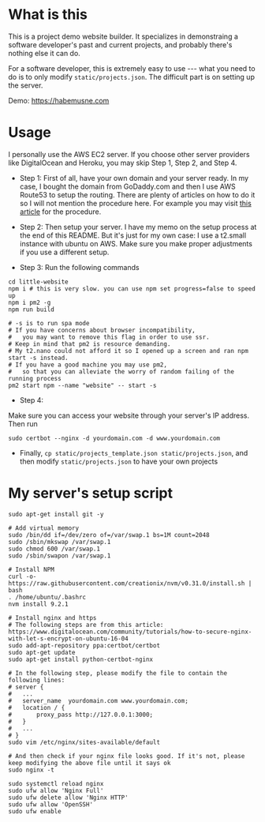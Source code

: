 # What is this

This is a project demo website builder. It specializes in demonstraing a software developer's past and current projects, and probably there's nothing else it can do.

For a software developer, this is extremely easy to use --- what you need to do is to only modify `static/projects.json`. The difficult part is on setting up the server.

Demo: https://habemusne.com

# Usage

I personally use the AWS EC2 server. If you choose other server providers like DigitalOcean and Heroku, you may skip Step 1, Step 2, and Step 4.

- Step 1: First of all, have your own domain and your server ready. In my case, I bought the domain from GoDaddy.com and then I use AWS Route53 to setup the routing. There are plenty of articles on how to do it so I will not mention the procedure here. For example you may visit [this article](https://blog.vizuri.com/setting-up-godaddy-and-route53-with-ghost-blogger) for the procedure.

- Step 2: Then setup your server. I have my memo on the setup process at the end of this README. But it's just for my own case: I use a t2.small instance with ubuntu on AWS. Make sure you make proper adjustments if you use a different setup.

- Step 3: Run the following commands

```
cd little-website
npm i # this is very slow. you can use npm set progress=false to speed up
npm i pm2 -g
npm run build

# -s is to run spa mode
# If you have concerns about browser incompatibility,
#   you may want to remove this flag in order to use ssr.
# Keep in mind that pm2 is resource demanding.
# My t2.nano could not afford it so I opened up a screen and ran npm start -s instead.
# If you have a good machine you may use pm2,
#   so that you can alleviate the worry of random failing of the running process
pm2 start npm --name "website" -- start -s
```

- Step 4:

Make sure you can access your website through your server's IP address. Then run
```
sudo certbot --nginx -d yourdomain.com -d www.yourdomain.com
```

- Finally, `cp static/projects_template.json static/projects.json`, and then modify `static/projects.json` to have your own projects

# My server's setup script

```
sudo apt-get install git -y

# Add virtual memory
sudo /bin/dd if=/dev/zero of=/var/swap.1 bs=1M count=2048
sudo /sbin/mkswap /var/swap.1
sudo chmod 600 /var/swap.1
sudo /sbin/swapon /var/swap.1

# Install NPM
curl -o- https://raw.githubusercontent.com/creationix/nvm/v0.31.0/install.sh | bash
. /home/ubuntu/.bashrc
nvm install 9.2.1

# Install nginx and https
# The following steps are from this article: https://www.digitalocean.com/community/tutorials/how-to-secure-nginx-with-let-s-encrypt-on-ubuntu-16-04
sudo add-apt-repository ppa:certbot/certbot
sudo apt-get update
sudo apt-get install python-certbot-nginx

# In the following step, please modify the file to contain the following lines:
# server {
#   ...
#   server_name  yourdomain.com www.yourdomain.com;
#   location / {
#       proxy_pass http://127.0.0.1:3000;
#   }
#   ...
# }
sudo vim /etc/nginx/sites-available/default

# And then check if your nginx file looks good. If it's not, please keep modifying the above file until it says ok
sudo nginx -t

sudo systemctl reload nginx
sudo ufw allow 'Nginx Full'
sudo ufw delete allow 'Nginx HTTP'
sudo ufw allow 'OpenSSH'
sudo ufw enable
```
